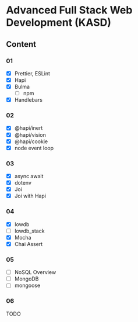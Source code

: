 # Advanced Full Stack Web Development (KASD)

## Content

### 01

- [x] Prettier, ESLint
- [x] Hapi
- [x] Bulma
    - [ ] npm
- [x] Handlebars

### 02

- [x] @hapi/inert
- [x] @hapi/vision
- [x] @hapi/cookie
- [x] node event loop

### 03

- [x] async await
- [x] dotenv
- [x] Joi
- [x] Joi with Hapi

### 04

- [x] lowdb
- [ ] lowdb_stack
- [x] Mocha
- [x] Chai Assert

### 05

- [ ] NoSQL Overview
- [ ] MongoDB
- [ ] mongoose

### 06

TODO

